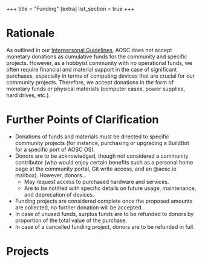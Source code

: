 +++
title = "Funding"
[extra]
list_section = true
+++

# Rationale
As outlined in our [Interpersonal Guidelines](@/community/guidelines.md), AOSC does not accept monetary donations as cumulative funds for the community and specific projects. However, as a hobbyist community with no operational funds, we often require financial and material support in the case of significant purchases, especially in terms of computing devices that are crucial for our community projects. Therefore, we accept donations in the form of monetary funds or physical materials (computer cases, power supplies, hard drives, etc.).

# Further Points of Clarification
+ Donations of funds and materials must be directed to specific community projects (for instance, purchasing or upgrading a BuildBot for a specific port of AOSC OS).
+ Donors are to be acknowledged, though not considered a community contributor (who would enjoy certain benefits such as a personal home page at the community portal, Git write access, and an @aosc.io mailbox). However, donors… 
  - May request access to purchased hardware and services.
  - Are to be notified with specific details on future usage, maintenance, and deprecation of devices.
+ Funding projects are considered complete once the proposed amounts are collected, no further donation will be accepted.
+ In case of unused funds, surplus funds are to be refunded to donors by proportion of the total value of the purchase.
+ In case of a cancelled funding project, donors are to be refunded in full.

# Projects
